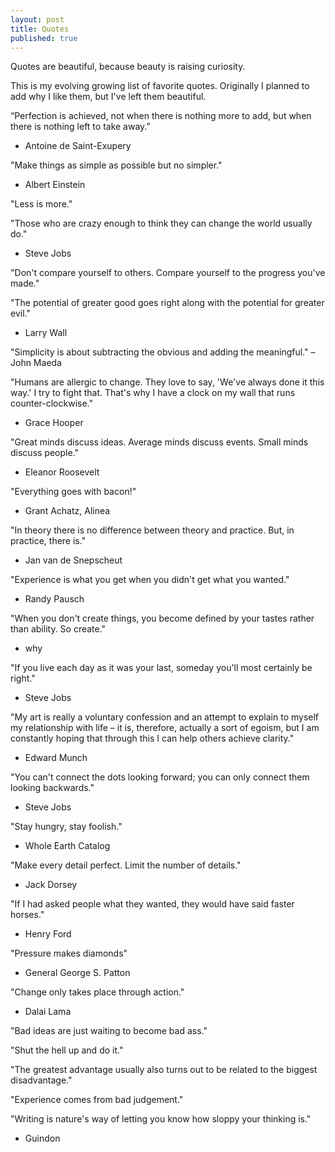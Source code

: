 ```yaml
---
layout: post
title: Quotes
published: true
---
```


Quotes are beautiful, because beauty is raising curiosity.

This is my evolving growing list of favorite quotes. Originally I planned to add why I like them, but I've left them beautiful.

“Perfection is achieved, not when there is nothing more to add, but when there is nothing left to take away.” 
- Antoine de Saint-Exupery

"Make things as simple as possible but no simpler."
- Albert Einstein

"Less is more." 

"Those who are crazy enough to think they can change the world usually do."
- Steve Jobs

"Don't compare yourself to others. Compare yourself to the progress you've made."

"The potential of greater good goes right along with the potential for greater evil."
- Larry Wall

"Simplicity is about subtracting the obvious and adding the meaningful."
– John Maeda

"Humans are allergic to change. They love to say, 'We've always done it this way.' I try to fight that. That's why I have a clock on my wall that runs counter-clockwise."
- Grace Hooper

"Great minds discuss ideas. Average minds discuss events. Small minds discuss people."
- Eleanor Roosevelt

"Everything goes with bacon!"
- Grant Achatz, Alinea

"In theory there is no difference between theory and practice. But, in practice, there is."
- Jan van de Snepscheut

"Experience is what you get when you didn't get what you wanted."
- Randy Pausch

"When you don't create things, you become defined by your tastes rather than ability. So create."
- why

"If you live each day as it was your last, someday you'll most certainly be right."
- Steve Jobs

"My art is really a voluntary confession and an attempt to explain to myself my
relationship with life – it is, therefore, actually a sort of egoism, but I am
constantly hoping that through this I can help others achieve clarity."
- Edward Munch

"You can't connect the dots looking forward; you can only connect them looking backwards."
- Steve Jobs

"Stay hungry, stay foolish."
- Whole Earth Catalog

"Make every detail perfect. Limit the number of details."
- Jack Dorsey

"If I had asked people what they wanted, they would have said faster horses."
- Henry Ford

"Pressure makes diamonds"  
- General George S. Patton

"Change only takes place through action."
- Dalai Lama

"Bad ideas are just waiting to become bad ass."

"Shut the hell up and do it."

"The greatest advantage usually also turns out to be related to the biggest disadvantage."

"Experience comes from bad judgement."

"Writing is nature's way of letting you know how sloppy your thinking is."
- Guindon
